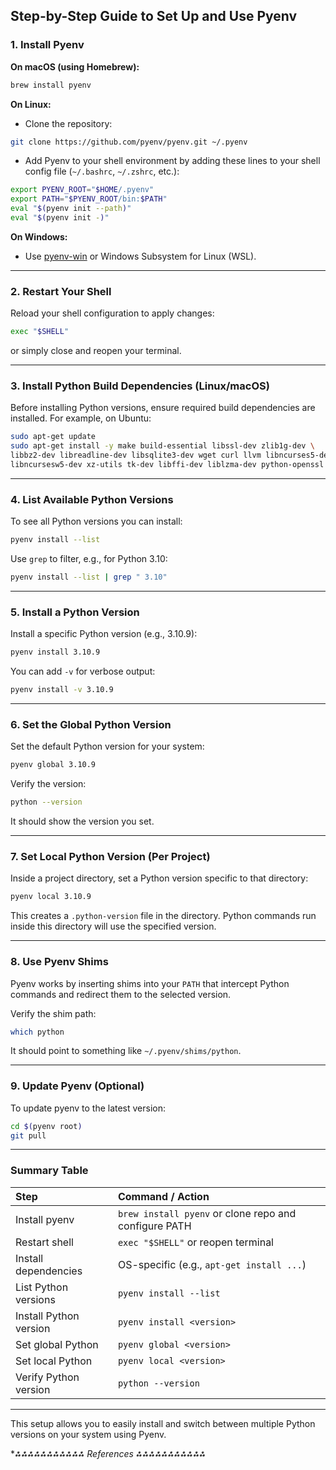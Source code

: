 ## Step-by-Step Guide to Set Up and Use Pyenv

### 1. Install Pyenv

**On macOS (using Homebrew):**

```bash
brew install pyenv
```

**On Linux:**

- Clone the repository:

```bash
git clone https://github.com/pyenv/pyenv.git ~/.pyenv
```

- Add Pyenv to your shell environment by adding these lines to your shell config file (`~/.bashrc`, `~/.zshrc`, etc.):

```bash
export PYENV_ROOT="$HOME/.pyenv"
export PATH="$PYENV_ROOT/bin:$PATH"
eval "$(pyenv init --path)"
eval "$(pyenv init -)"
```

**On Windows:**

- Use [pyenv-win](https://github.com/pyenv-win/pyenv-win) or Windows Subsystem for Linux (WSL).

---

### 2. Restart Your Shell

Reload your shell configuration to apply changes:

```bash
exec "$SHELL"
```

or simply close and reopen your terminal.

---

### 3. Install Python Build Dependencies (Linux/macOS)

Before installing Python versions, ensure required build dependencies are installed. For example, on Ubuntu:

```bash
sudo apt-get update
sudo apt-get install -y make build-essential libssl-dev zlib1g-dev \
libbz2-dev libreadline-dev libsqlite3-dev wget curl llvm libncurses5-dev \
libncursesw5-dev xz-utils tk-dev libffi-dev liblzma-dev python-openssl git
```


---

### 4. List Available Python Versions

To see all Python versions you can install:

```bash
pyenv install --list
```

Use `grep` to filter, e.g., for Python 3.10:

```bash
pyenv install --list | grep " 3.10"
```


---

### 5. Install a Python Version

Install a specific Python version (e.g., 3.10.9):

```bash
pyenv install 3.10.9
```

You can add `-v` for verbose output:

```bash
pyenv install -v 3.10.9
```


---

### 6. Set the Global Python Version

Set the default Python version for your system:

```bash
pyenv global 3.10.9
```

Verify the version:

```bash
python --version
```

It should show the version you set.

---

### 7. Set Local Python Version (Per Project)

Inside a project directory, set a Python version specific to that directory:

```bash
pyenv local 3.10.9
```

This creates a `.python-version` file in the directory. Python commands run inside this directory will use the specified version.

---

### 8. Use Pyenv Shims

Pyenv works by inserting shims into your `PATH` that intercept Python commands and redirect them to the selected version.

Verify the shim path:

```bash
which python
```

It should point to something like `~/.pyenv/shims/python`.

---

### 9. Update Pyenv (Optional)

To update pyenv to the latest version:

```bash
cd $(pyenv root)
git pull
```


---

### Summary Table

| Step | Command / Action |
| :-- | :-- |
| Install pyenv | `brew install pyenv` or clone repo and configure PATH |
| Restart shell | `exec "$SHELL"` or reopen terminal |
| Install dependencies | OS-specific (e.g., `apt-get install ...`) |
| List Python versions | `pyenv install --list` |
| Install Python version | `pyenv install <version>` |
| Set global Python | `pyenv global <version>` |
| Set local Python | `pyenv local <version>` |
| Verify Python version | `python --version` |


---

This setup allows you to easily install and switch between multiple Python versions on your system using Pyenv.

**⁂⁂⁂⁂⁂⁂⁂⁂⁂⁂⁂ References *⁂⁂⁂⁂⁂⁂⁂⁂⁂⁂⁂**

[^1]: https://github.com/pyenv/pyenv

[^2]: https://realpython.com/intro-to-pyenv/

[^3]: https://stackoverflow.com/questions/29687140/install-latest-python-version-with-pyenv

[^4]: https://mac.install.guide/python/install-pyenv

[^5]: https://realpython.com/videos/pyenv-install-python/

[^6]: https://treyhunner.com/2024/05/installing-a-custom-python-build-with-pyenv/

[^7]: https://ggkbase-help.berkeley.edu/how-to/install-pyenv/

